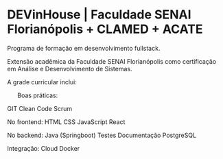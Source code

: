 # DEVinHouse | Faculdade SENAI Florianópolis + CLAMED + ACATE
 
 Programa de formação em desenvolvimento fullstack.

Extensão acadêmica da Faculdade SENAI Florianópolis como certificação em Análise e Desenvolvimento de Sistemas.

A grade curricular inclui:

<ul>Boas práticas:</ul>

GIT
Clean Code
Scrum

No frontend:
HTML
CSS
JavaScript
React

No backend:
Java (Springboot)
Testes
Documentação
PostgreSQL

Integração:
Cloud
Docker
